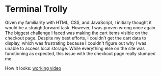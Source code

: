 # Terminal Trolly

Given my familiarity with HTML, CSS, and JavaScript, I initially thought it would be a straightforward task. However, I was proven wrong once again. The biggest challenge I faced was making the cart items visible on the checkout page. Despite my best efforts, I couldn't get the cart data to display, which was frustrating because I couldn't figure out why I was unable to access local storage. While everything else on the site was functioning as expected, this issue with the checkout page really stumped me.  

  
  
How it looks: [working video](https://drive.google.com/file/d/1PWO4EzlgDcSjBFHCEKTEfDsqcqUzxQi5/view?usp=sharing)